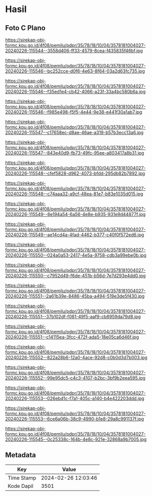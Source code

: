 # Hasil

## Foto C Plano

https://sirekap-obj-formc.kpu.go.id/4f08/pemilu/pdpr/35/78/18/10/04/3578181004027-20240226-115544--3558d406-ff33-4579-8cea-f435835f46bf.jpg

https://sirekap-obj-formc.kpu.go.id/4f08/pemilu/pdpr/35/78/18/10/04/3578181004027-20240226-115546--bc252cce-d0f6-4e63-8f64-03a2d63fc735.jpg

https://sirekap-obj-formc.kpu.go.id/4f08/pemilu/pdpr/35/78/18/10/04/3578181004027-20240226-115546--f35ed1e4-cb42-4066-a23f-33a4bc580b6a.jpg

https://sirekap-obj-formc.kpu.go.id/4f08/pemilu/pdpr/35/78/18/10/04/3578181004027-20240226-115546--f985e498-f5f5-4e44-9e38-e441f30a1ab7.jpg

https://sirekap-obj-formc.kpu.go.id/4f08/pemilu/pdpr/35/78/18/10/04/3578181004027-20240226-115547--c17658ec-d8ae-46ae-a319-b57b3ecc13a6.jpg

https://sirekap-obj-formc.kpu.go.id/4f08/pemilu/pdpr/35/78/18/10/04/3578181004027-20240226-115547--843e40d9-fb73-49fc-95ee-a803417a8b31.jpg

https://sirekap-obj-formc.kpu.go.id/4f08/pemilu/pdpr/35/78/18/10/04/3578181004027-20240226-115548--cfef5828-d962-4073-bfdd-295db82b7892.jpg

https://sirekap-obj-formc.kpu.go.id/4f08/pemilu/pdpr/35/78/18/10/04/3578181004027-20240226-115548--c74aaa32-a9cf-48ea-81e7-b83e1035d015.jpg

https://sirekap-obj-formc.kpu.go.id/4f08/pemilu/pdpr/35/78/18/10/04/3578181004027-20240226-115549--8e194a54-6a56-4e8e-b935-931e9d44877f.jpg

https://sirekap-obj-formc.kpu.go.id/4f08/pemilu/pdpr/35/78/18/10/04/3578181004027-20240226-115549--ae14cd4a-4fad-4462-b377-c40f0f572ed6.jpg

https://sirekap-obj-formc.kpu.go.id/4f08/pemilu/pdpr/35/78/18/10/04/3578181004027-20240226-115550--024a0a53-2417-4e5a-9758-cdb3a99ebe0b.jpg

https://sirekap-obj-formc.kpu.go.id/4f08/pemilu/pdpr/35/78/18/10/04/3578181004027-20240226-115550--c7952d49-f6de-451b-b56d-7e7d293e4dd0.jpg

https://sirekap-obj-formc.kpu.go.id/4f08/pemilu/pdpr/35/78/18/10/04/3578181004027-20240226-115551--2a61b39e-8486-45ba-a494-519e3de5f430.jpg

https://sirekap-obj-formc.kpu.go.id/4f08/pemilu/pdpr/35/78/18/10/04/3578181004027-20240226-115551--37b102df-f081-49f5-aaf9-cb8959da79d8.jpg

https://sirekap-obj-formc.kpu.go.id/4f08/pemilu/pdpr/35/78/18/10/04/3578181004027-20240226-115551--c14115ea-3fcc-472f-ada5-18e05ca6d46f.jpg

https://sirekap-obj-formc.kpu.go.id/4f08/pemilu/pdpr/35/78/18/10/04/3578181004027-20240226-115552--822a28b6-12a0-4ace-92d8-c0b0d3d7b003.jpg

https://sirekap-obj-formc.kpu.go.id/4f08/pemilu/pdpr/35/78/18/10/04/3578181004027-20240226-115552--99e95dc5-c4c3-4107-b2bc-3bf9b2eea595.jpg

https://sirekap-obj-formc.kpu.go.id/4f08/pemilu/pdpr/35/78/18/10/04/3578181004027-20240226-115553--026ebd1c-f7a1-405c-a140-b4e422203ddd.jpg

https://sirekap-obj-formc.kpu.go.id/4f08/pemilu/pdpr/35/78/18/10/04/3578181004027-20240226-115553--6ce6a06b-38c9-4990-b1e8-29a8c991137f.jpg

https://sirekap-obj-formc.kpu.go.id/4f08/pemilu/pdpr/35/78/18/10/04/3578181004027-20240226-115545--0c25338c-164b-4e8c-921e-32868a9b7005.jpg


## Metadata

| Key        | Value               |
| ---------- | ------------------- |
| Time Stamp | 2024-02-26 12:03:46 |
| Kode Dapil | 3501                |



